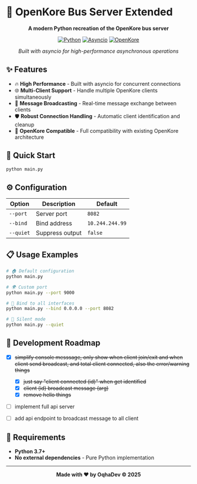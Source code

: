 # 🚀 OpenKore Bus Server Extended

<div align="center">

**A modern Python recreation of the OpenKore bus server**

[![Python](https://img.shields.io/badge/Python-3.7+-blue.svg)](https://python.org)
[![Asyncio](https://img.shields.io/badge/Async-IO-green.svg)](https://docs.python.org/3/library/asyncio.html)
[![OpenKore](https://img.shields.io/badge/Compatible-OpenKore-orange.svg)](https://github.com/OpenKore/openkore)

_Built with asyncio for high-performance asynchronous operations_

</div>

## ✨ Features

- 🔥 **High Performance** - Built with asyncio for concurrent connections
- 🌐 **Multi-Client Support** - Handle multiple OpenKore clients simultaneously
- 📡 **Message Broadcasting** - Real-time message exchange between clients
- 🛡️ **Robust Connection Handling** - Automatic client identification and cleanup
- 🎯 **OpenKore Compatible** - Full compatibility with existing OpenKore architecture

## 🚀 Quick Start

```bash
python main.py
```

## ⚙️ Configuration

| Option    | Description     | Default         |
| --------- | --------------- | --------------- |
| `--port`  | Server port     | `8082`          |
| `--bind`  | Bind address    | `10.244.244.99` |
| `--quiet` | Suppress output | `false`         |

## 📋 Usage Examples

```bash
# 🏠 Default configuration
python main.py

# 🌍 Custom port
python main.py --port 9000

# 🔗 Bind to all interfaces
python main.py --bind 0.0.0.0 --port 8082

# 🤫 Silent mode
python main.py --quiet
```

## 📝 Development Roadmap

- [x] ~~simplify console messsage, only show when client join/exit and when client send broadcast, and total client connected, also the error/warning things~~

  - [x] ~~just say "client connected (id)" when get identified~~
  - [x] ~~client (id) broadcast message (arg)~~
  - [x] ~~remove hello things~~

- [ ] implement full api server
- [ ] add api endpoint to broadcast message to all client

## 🔧 Requirements

- **Python 3.7+**
- **No external dependencies** - Pure Python implementation

---

<div align="center">
<strong>Made with ❤️ by OqhaDev © 2025</strong>
</div>
